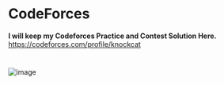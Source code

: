 # CodeForces

**I will keep my Codeforces Practice and Contest Solution Here.**
https://codeforces.com/profile/knockcat

#

![image](https://user-images.githubusercontent.com/85362504/166392444-9172644c-397f-496d-9dec-e55407b4de5b.png)
